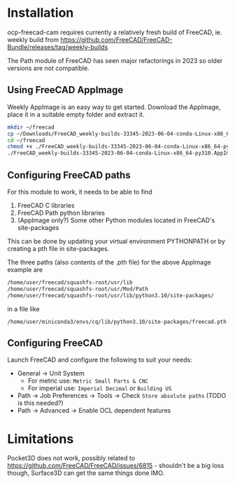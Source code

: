 # Installation

ocp-freecad-cam requires currently a relatively fresh build of FreeCAD, ie. weekly build from
https://github.com/FreeCAD/FreeCAD-Bundle/releases/tag/weekly-builds

The Path module of FreeCAD has seen major refactorings in 2023 so older versions are not compatible.

## Using FreeCAD AppImage

Weekly AppImage is an easy way to get started. Download the AppImage, place it in a suitable empty folder
and extract it.

```bash
mkdir ~/freecad
cp ~/Downloads/FreeCAD_weekly-builds-33345-2023-06-04-conda-Linux-x86_64-py310.AppImage ~/freecad
cd ~/freecad
chmod +x ./FreeCAD_weekly-builds-33345-2023-06-04-conda-Linux-x86_64-py310.AppImage
./FreeCAD_weekly-builds-33345-2023-06-04-conda-Linux-x86_64-py310.AppImage --appimage-extract
```

## Configuring FreeCAD paths
For this module to work, it needs to be able to find 

1) FreeCAD C libraries
2) FreeCAD Path python libraries
3) (AppImage only?) Some other Python modules located in FreeCAD's site-packages

This can be done by updating your virtual environment PYTHONPATH or by creating a pth file in site-packages.

The three paths (also contents of the .pth file) for the above AppImage example are

```bash
/home/user/freecad/squashfs-root/usr/lib
/home/user/freecad/squashfs-root/usr/Mod/Path
/home/user/freecad/squashfs-root/usr/lib/python3.10/site-packages/
```

in a file like 

`/home/user/miniconda3/envs/cq/lib/python3.10/site-packages/freecad.pth`

## Configuring FreeCAD
Launch FreeCAD and configure the following to suit your needs:

* General -> Unit System
  * For metric use: `Metric Small Parts & CNC`
  * For imperial use: `Imperial Decimal` or `Building US`
* Path -> Job Preferences -> Tools -> Check `Store absolute paths` (TODO is this needed?) 
* Path -> Advanced -> Enable OCL dependent features


# Limitations

Pocket3D does not work, possibly related to https://github.com/FreeCAD/FreeCAD/issues/6815 - shouldn't be a big loss
though, Surface3D can get the same things done IMO.